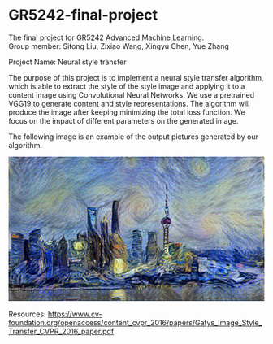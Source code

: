 # GR5242-final-project
The final project for GR5242 Advanced Machine Learning.  
Group member: Sitong Liu, Zixiao Wang, Xingyu Chen, Yue Zhang

Project Name: Neural style transfer

The purpose of this project is to implement a neural style transfer algorithm, which is able to extract the style of the style image and applying it to a content image using Convolutional Neural Networks. We use a pretrained VGG19 to generate content and style representations. The algorithm will produce the image after keeping minimizing the total loss function. We focus on the impact of different parameters on the generated image.

The following image is an example of the output pictures generated by our algorithm.

![image](Intro/Intro.jpg)

Resources: https://www.cv-foundation.org/openaccess/content_cvpr_2016/papers/Gatys_Image_Style_Transfer_CVPR_2016_paper.pdf
